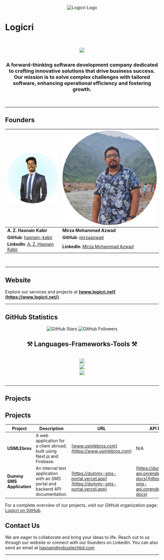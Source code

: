 <p align="center">
  <img src="/assets/favicon.ico" alt="Logicri Logo" width="200"/>
</p>

# Logicri

<h1 align="center">
    <img src="https://readme-typing-svg.herokuapp.com/?font=Righteous&size=35&center=true&vCenter=true&width=500&height=70&duration=7000&lines=Hello!;Welcome+to+LogicriBD" />
</h1>

<h3 align="center">A forward-thinking software development company dedicated to crafting innovative solutions that drive business success. Our mission is to solve complex challenges with tailored software, enhancing operational efficiency and fostering growth.</h3>

<br/>
<hr/>

## Founders

| ![A. Z. Hasnain Kabir](/assets/nibir.jpg)                                                   | ![Mirza Mohammad Azwad](/assets/azwad.png)                                                      |
| ------------------------------------------------------------------------------------------- | ----------------------------------------------------------------------------------------------- |
| **A. Z. Hasnain Kabir**                                                                     | **Mirza Mohammad Azwad**                                                                        |
| **GitHub**: [hasnain-kabir](https://github.com/HasnainKabir-repos)                          | **GitHub**: [mirzaazwad](https://github.com/mirzaazwad)                                         |
| **LinkedIn**: [A. Z. Hasnain Kabir](https://bd.linkedin.com/in/a-z-hasnain-kabir-632495216) | **LinkedIn**: [Mirza Mohammad Azwad](https://bd.linkedin.com/in/mirza-mohammad-azwad-b5239b1a4) |

<br/>
<hr/>

## Website

Explore our services and projects at **[www.logicri.net](https://www.logicri.net/)**.
<br/>

<hr/>

## GitHub Statistics

<p align="center">
  <img src="https://img.shields.io/github/stars/logicri?style=social" alt="GitHub Stars"/>
  <img src="https://img.shields.io/github/followers/logicri?style=social" alt="GitHub Followers"/>
</p>

<h2 align="center">⚒️ Languages-Frameworks-Tools ⚒️</h2>
<br/>
<div align="center">
    <img src="https://skillicons.dev/icons?i=dotnet,tensorflow,pytorch,nodejs,react,spring,jest,nextjs,express,git" /><br>
    <img src="https://skillicons.dev/icons?i=postman,github,bitbucket,java,js,python,cpp,c,cs,bootstrap" /><br>
    <img src="https://skillicons.dev/icons?i=html,css,php,bash,git,postgresql,mysql,mongodb,vscode,visualstudio,idea" /><br>
</div>

<br/>
<hr/>

## Projects

## Projects

| Project                   | Description                                                                    | URL                                                                        | API Docs                                                                                   |
| ------------------------- | ------------------------------------------------------------------------------ | -------------------------------------------------------------------------- | ------------------------------------------------------------------------------------------ |
| **USMLEbros**             | A web application for a client abroad, built using Next.js and Firebase.       | [www.usmlebros.com](https://www.usmlebros.com)                             | N/A                                                                                        |
| **Dummy SMS Application** | An internal test application with an SMS portal and backend API documentation. | [https://dummy-sms-portal.vercel.app](https://dummy-sms-portal.vercel.app) | [https://dummy-sms-api.onrender.com/api-docs](https://dummy-sms-api.onrender.com/api-docs) |

<!-- ### Popular Repositories

1. **Project Alpha**

   - **Description**: A robust solution for enterprise resource planning.
   - **Stars**: ![GitHub Repo stars](https://img.shields.io/github/stars/logicri/project-alpha?style=social)
   - **Forks**: ![GitHub forks](https://img.shields.io/github/forks/logicri/project-alpha?style=social)
   - **Repository**: [Link](https://github.com/logicri/project-alpha)

2. **Beta Suite**

   - **Description**: A comprehensive suite of tools for data analysis.
   - **Stars**: ![GitHub Repo stars](https://img.shields.io/github/stars/logicri/beta-suite?style=social)
   - **Forks**: ![GitHub forks](https://img.shields.io/github/forks/logicri/beta-suite?style=social)
   - **Repository**: [Link](https://github.com/logicri/beta-suite)

3. **Gamma API**
   - **Description**: A scalable API framework for web applications.
   - **Stars**: ![GitHub Repo stars](https://img.shields.io/github/stars/logicri/gamma-api?style=social)
   - **Forks**: ![GitHub forks](https://img.shields.io/github/forks/logicri/gamma-api?style=social)
   - **Repository**: [Link](https://github.com/logicri/gamma-api) -->

For a complete overview of our projects, visit our GitHub organization page: [Logicri on GitHub](https://github.com/orgs/LogicriBD/repositories).

## Contact Us

We are eager to collaborate and bring your ideas to life. Reach out to us through our website or connect with our founders on LinkedIn. You can also send an email at
[hasnain@robustechbd.com](hasnain@robustechbd.com)

---
